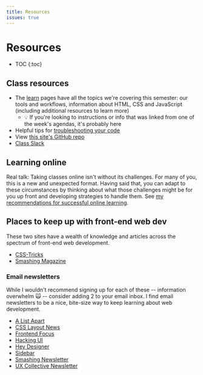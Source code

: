 ```yaml
---
title: Resources
issues: true
---
```


Resources
=========

* TOC
{:toc}

## Class resources
- The [learn](/learn) pages have all the topics we're covering this semester: our tools and workflows, information about HTML, CSS and JavaScript (including additional resources to learn more)
  - <span class="emoji">💡</span> If you're looking to instructions or info that was linked from one of the week's agendas, it's probably here
- Helpful tips for [troubleshooting your code](/learn/workflows/troubleshooting)
- View [this site's GitHub repo](https://github.com/mica-web/mica-web.github.io)
- [Class Slack](https://mica-web.slack.com/)

## Learning online
Real talk: Taking classes online isn't without its challenges. For many of you, this is a new and unexpected format. Having said that, you can adapt to these circumstances by thinking about what those challenges might be for you up front and developing strategies to handle them. See [my recommendations for successful online learning](learning-online).

## Places to keep up with front-end web dev
These two sites have a wealth of knowledge and articles across the spectrum of front-end web development.
- [CSS-Tricks](https://css-tricks.com/)
- [Smashing Magazine](https://www.smashingmagazine.com/)

### Email newsletters
While I wouldn't recommend signing up for each of these -- information overwhelm <span class="emoji">🙀</span> -- consider adding 2 to your email inbox. I find email newsletters to be a nice, bite-size way to keep learning about web development.

- [A List Apart](https://alistapart.com/email-signup/)
- [CSS Layout News](http://csslayout.news/)
- [Frontend Focus](https://frontendfoc.us/)
- [Hacking UI](http://hackingui.com/sign-up/)
- [Hey Designer](https://heydesigner.com/)
- [Sidebar](https://sidebar.io/)
- [Smashing Newsletter](https://www.smashingmagazine.com/the-smashing-newsletter/)
- [UX Collective Newsletter](https://newsletter.uxdesign.cc/)
